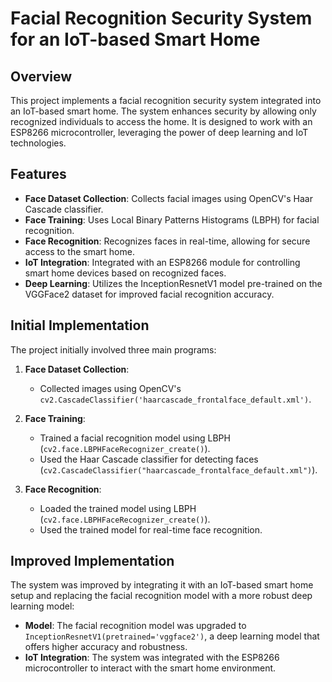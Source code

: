 # Facial Recognition Security System for an IoT-based Smart Home

## Overview

This project implements a facial recognition security system integrated into an IoT-based smart home. The system enhances security by allowing only recognized individuals to access the home. It is designed to work with an ESP8266 microcontroller, leveraging the power of deep learning and IoT technologies.

## Features

- **Face Dataset Collection**: Collects facial images using OpenCV's Haar Cascade classifier.
- **Face Training**: Uses Local Binary Patterns Histograms (LBPH) for facial recognition.
- **Face Recognition**: Recognizes faces in real-time, allowing for secure access to the smart home.
- **IoT Integration**: Integrated with an ESP8266 module for controlling smart home devices based on recognized faces.
- **Deep Learning**: Utilizes the InceptionResnetV1 model pre-trained on the VGGFace2 dataset for improved facial recognition accuracy.

## Initial Implementation

The project initially involved three main programs:

1. **Face Dataset Collection**:

   - Collected images using OpenCV's `cv2.CascadeClassifier('haarcascade_frontalface_default.xml')`.

2. **Face Training**:

   - Trained a facial recognition model using LBPH (`cv2.face.LBPHFaceRecognizer_create()`).
   - Used the Haar Cascade classifier for detecting faces (`cv2.CascadeClassifier("haarcascade_frontalface_default.xml")`).

3. **Face Recognition**:
   - Loaded the trained model using LBPH (`cv2.face.LBPHFaceRecognizer_create()`).
   - Used the trained model for real-time face recognition.

## Improved Implementation

The system was improved by integrating it with an IoT-based smart home setup and replacing the facial recognition model with a more robust deep learning model:

- **Model**: The facial recognition model was upgraded to `InceptionResnetV1(pretrained='vggface2')`, a deep learning model that offers higher accuracy and robustness.
- **IoT Integration**: The system was integrated with the ESP8266 microcontroller to interact with the smart home environment.
